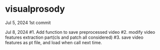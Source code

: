 # visualprosody

Jul 5, 2024
1st commit

Jul 8, 2024
#1. Add function to save preprocessed video
#2. modify video features extraction part(cls and patch all considered)
#3. save video features as pt file, and load when call next time.
